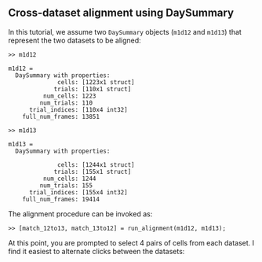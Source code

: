 ## Cross-dataset alignment using DaySummary

In this tutorial, we assume two `DaySummary` objects (`m1d12` and `m1d13`) that represent the two datasets to be aligned:
```
>> m1d12

m1d12 = 
  DaySummary with properties:
              cells: [1223x1 struct]
             trials: [110x1 struct]
          num_cells: 1223
         num_trials: 110
      trial_indices: [110x4 int32]
    full_num_frames: 13851

>> m1d13

m1d13 = 
  DaySummary with properties:

              cells: [1244x1 struct]
             trials: [155x1 struct]
          num_cells: 1244
         num_trials: 155
      trial_indices: [155x4 int32]
    full_num_frames: 19414
```

The alignment procedure can be invoked as:
```
>> [match_12to13, match_13to12] = run_alignment(m1d12, m1d13);
```

At this point, you are prompted to select 4 pairs of cells from each dataset. I find it easiest to alternate clicks between the datasets:
